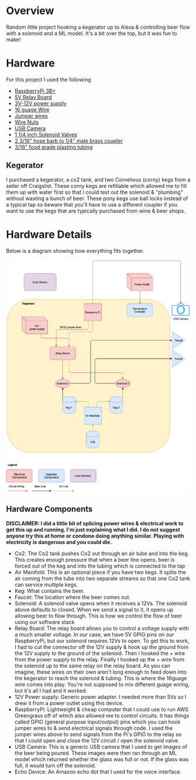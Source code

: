# Overview
Random little project hooking a kegerator up to Alexa &amp; controlling beer flow with a solenoid and a ML model. It's a bit over the top, but it was fun to make!

# Hardware
For this project I used the following
* [RaspberryPi 3B+](https://www.amazon.com/gp/product/B07BCC8PK7/ref=ppx_yo_dt_b_asin_title_o07_s00?ie=UTF8&psc=1)
* [5V Relay Board](https://www.amazon.com/gp/product/B00KTEN3TM/ref=ppx_od_dt_b_asin_title_s00?ie=UTF8&psc=1)
* [3V-12V power supply](https://www.amazon.com/gp/product/B01N7RS0NG/ref=ppx_yo_dt_b_asin_title_o06_s00?ie=UTF8&psc=1)
* [16 guage Wire](https://www.amazon.com/gp/product/B003J6AXC2/ref=ppx_yo_dt_b_asin_title_o06_s00?ie=UTF8&psc=1)
* [Jumper wires](https://www.amazon.com/gp/product/B073X7P6N2/ref=ppx_yo_dt_b_asin_title_o06_s00?ie=UTF8&psc=1)
* [Wire Nuts](https://www.amazon.com/gp/product/B078LSLKT7/ref=ppx_yo_dt_b_asin_title_o06_s00?ie=UTF8&psc=1)
* [USB Camera](https://www.amazon.com/gp/product/B006JH8T3S/ref=ppx_yo_dt_b_asin_title_o03_s00?ie=UTF8&psc=1)
* [1 1/4 inch Solenoid Valves](https://www.amazon.com/gp/product/B010LT30HE/ref=ppx_od_dt_b_asin_title_s00?ie=UTF8&psc=1)
* [2 3/16" hose barb to 1/4" male brass coupler](https://www.amazon.com/dp/B07P6X4493/ref=sspa_dk_detail_6?psc=1&pd_rd_i=B07P6X4493&pd_rd_w=171ht&pf_rd_p=45a72588-80f7-4414-9851-786f6c16d42b&pd_rd_wg=Mintz&pf_rd_r=CENJVND4GDC3QWVJ2DTQ&pd_rd_r=8eddca4b-e02c-44c4-838e-cbc5d0dc48fa&spLa=ZW5jcnlwdGVkUXVhbGlmaWVyPUEyTzAwUzc3SkgzNExWJmVuY3J5cHRlZElkPUEwMTc4NzczMklHMTZJTEVFTkNINiZlbmNyeXB0ZWRBZElkPUEwNzEwNjc1MUZMUFpLT1kxWVA4WCZ3aWRnZXROYW1lPXNwX2RldGFpbCZhY3Rpb249Y2xpY2tSZWRpcmVjdCZkb05vdExvZ0NsaWNrPXRydWU=)
* [3/16" food grade plasting tubing](https://www.amazon.com/gp/product/B00E6BCXQ8/ref=ppx_yo_dt_b_search_asin_title?ie=UTF8&psc=1)

## Kegerator
I purchased a kegerator, a co2 tank, and two Cornelious (corny) kegs from a seller off Craigslist. These corny kegs are refillable which allowed me to fill them up with water first so that I could test out the solenoid & "plumbing" without wasting a bunch of beer. These pony kegs use ball locks instead of a typical tap so beware that you'll have to use a different coupler if you want to use the kegs that are typically purchased from wine & beer shops.

# Hardware Details 
Below is a diagram showing how everything fits together. 

![alt HardwareDiagram](./images/png/kegerator_components.png)

## Hardware Components
**DISCLAIMER: I did a little bit of splicing power wires & electrical work to get this up and running. I'm just explaining what I did. I do not suggest anyone try this at home or condone doing anything similar. Playing with electricity is dangerous and you could die.**

* Co2: The Co2 tank pushes Co2 out through an air tube and into the keg. This creates enough pressure that when a beer line opens, beer is forced out of the keg and into the tubing which is connected to the tap
* Air Manifold: This is an optional piece if you have two kegs. It splits the air coming from the tube into two separate streams so that one Co2 tank can service multiple kegs. 
* Keg: What contains the beer. 
* Faucet: The location where the beer comes out. 
* Solenoid: A solenoid valve opens when it receives a 12Vs. The solenoid above defaults to closed. When we send a signal to it, it opens up allowing beer to flow through. This is how we control the flow of beer using our software stack 
* Relay Board: The relay board allows you to control a voltage supply with a much smaller voltage. In our case, we have 5V GPIO pins on our RaspberryPi, but our solenoid requires 12Vs to open. To get this to work, I had to cut the connector off the 12V supply & hook up the ground from the 12V supply to the ground of the solenoid. Then I hooked the + wire from the power supply to the relay. Finally I hooked up the + wire from the solenoid up to the same relay on the relay board. As you can imagine, these wires on their own aren't long enough to feed down into the kegerator to reach the solenoid & tubing. This is where the 16guage wire comes into play. You're not supposed to mix different guage wiring, but it's all I had and it worked. 
* 12V Power supply: Generic power adapter. I needed more than 5Vs so I drew it from a power outlet using this device. 
* RaspberryPi: Lightweight & cheap computer that I could use to run AWS Greengrass off of which also allowed me to control circuits. It has things called GPIO (general purpose input/output) pins which you can hook jumper wires to & send electrical signals through code. I used the jumper wires above to send signals from the Pi's GPIO to the relay so that I could open and close the 12V circuit / open the solenoid valve. 
* USB Camera: This is a generic USB camera that I used to get images of the beer being poured. These images were then ran through an ML model which returned whether the glass was full or not. If the glass was full, it would turn off the solenoid.
* Echo Device: An Amazon echo dot that I used for the voice interface. 




